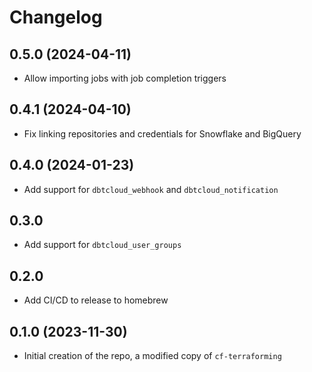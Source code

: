 # Changelog

## 0.5.0 (2024-04-11)

- Allow importing jobs with job completion triggers

## 0.4.1 (2024-04-10)

- Fix linking repositories and credentials for Snowflake and BigQuery

## 0.4.0 (2024-01-23)

- Add support for `dbtcloud_webhook` and `dbtcloud_notification`

## 0.3.0

- Add support for `dbtcloud_user_groups`

## 0.2.0

- Add CI/CD to release to homebrew

## 0.1.0 (2023-11-30)

- Initial creation of the repo, a modified copy of `cf-terraforming`
